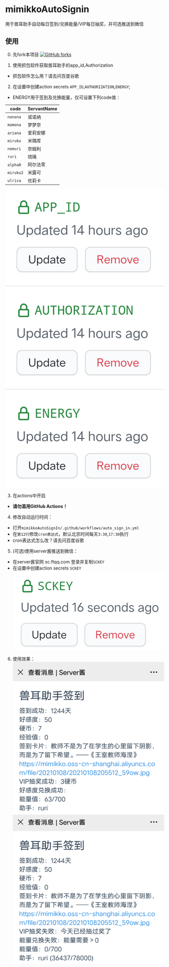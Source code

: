 # mimikkoAutoSignin

用于兽耳助手自动每日签到/兑换能量/VIP每日抽奖，并可选推送到微信

## 使用

0. 先fork本项目 [![GitHub forks](https://img.shields.io/github/forks/cyb233/mimikkoAutoSignIn?style=social)](https://github.com/cyb233/mimikkoAutoSignIn)

1. 使用抓包软件获取兽耳助手的app_id,Authorization
 - 抓包软件怎么用？请去问百度谷歌

2. 在设置中创建action secrets
`APP_ID`,`AUTHORIZATION`,`ENERGY`;
 - ENERGY用于签到及兑换能量，仅可设置下列code值：

|code|ServantName|
|-----|-----|
|`nonona`|诺诺纳|
|`momona`|梦梦奈|
|`ariana`|爱莉安娜|
|`miruku`|米璐库|
|`nemuri`|奈姆利|
|`ruri`|琉璃|
|`alpha0`|阿尔法零|
|`miruku2`|米露可|
|`ulrica`|优莉卡|

![secrets1](/pic/Screenshot_2021_0109_222130.png)

3. 在actions中开启
 - **请勿滥用GitHub Actions！**

4. 修改自动运行时间：
 - 打开`mimikkoAutoSignIn/.github/workflows/auto_sign_in.yml`
 - 在`第12行`修改`cron表达式`，默认北京时间每天`3:30`,`17:30`执行
 - cron表达式怎么改？请去问百度谷歌

5. (可选)使用server酱推送到微信：
 - 在server酱官网 sc.ftqq.com 登录并复制`SCKEY`
 - 在设置中创建action secrets `SCKEY`
![secrets2](/pic/Screenshot_2021_0109_222138.png)

6. 使用效果：
![result1](/pic/Screenshot_2021_0111_040459.png)
![result2](/pic/Screenshot_2021_0111_141226.png)

